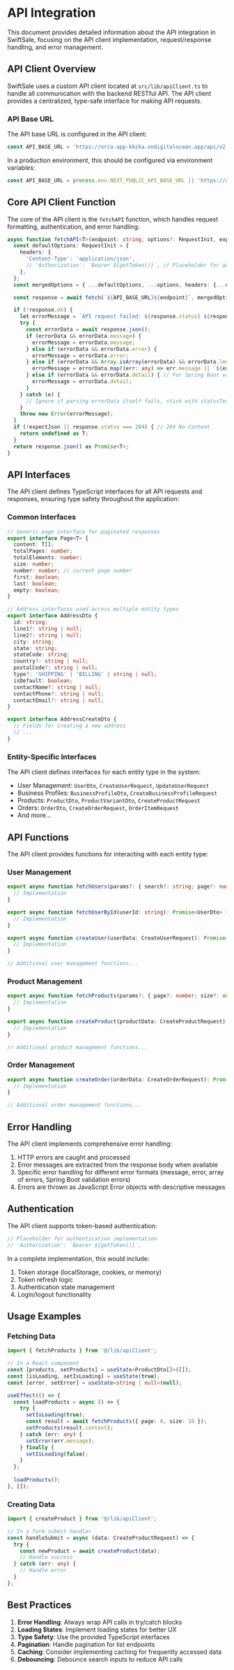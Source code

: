 # API Integration

This document provides detailed information about the API integration in SwiftSale, focusing on the API client implementation, request/response handling, and error management.

## API Client Overview

SwiftSale uses a custom API client located at `src/lib/apiClient.ts` to handle all communication with the backend RESTful API. The API client provides a centralized, type-safe interface for making API requests.

### API Base URL

The API base URL is configured in the API client:

```typescript
const API_BASE_URL = 'https://orca-app-k6zka.ondigitalocean.app/api/v2';
```

In a production environment, this should be configured via environment variables:

```typescript
const API_BASE_URL = process.env.NEXT_PUBLIC_API_BASE_URL || 'https://api.swiftsale.com/api/v2';
```

## Core API Client Function

The core of the API client is the `fetchAPI` function, which handles request formatting, authentication, and error handling:

```typescript
async function fetchAPI<T>(endpoint: string, options?: RequestInit, expectJson = true): Promise<T> {
  const defaultOptions: RequestInit = {
    headers: {
      'Content-Type': 'application/json',
      // 'Authorization': `Bearer ${getToken()}`, // Placeholder for auth
    },
  };
  const mergedOptions = { ...defaultOptions, ...options, headers: {...defaultOptions.headers, ...options?.headers} };

  const response = await fetch(`${API_BASE_URL}${endpoint}`, mergedOptions);

  if (!response.ok) {
    let errorMessage = `API request failed: ${response.status} ${response.statusText}`;
    try {
      const errorData = await response.json();
      if (errorData && errorData.message) {
        errorMessage = errorData.message;
      } else if (errorData && errorData.error) {
        errorMessage = errorData.error;
      } else if (errorData && Array.isArray(errorData) && errorData.length > 0 && errorData[0].message) {
        errorMessage = errorData.map((err: any) => err.message || `${err.field}: ${err.defaultMessage}`).join(', ');
      } else if (errorData && errorData.detail) { // For Spring Boot validation errors
        errorMessage = errorData.detail;
      }
    } catch (e) {
      // Ignore if parsing errorData itself fails, stick with statusText
    }
    throw new Error(errorMessage);
  }
  if (!expectJson || response.status === 204) { // 204 No Content
    return undefined as T;
  }
  return response.json() as Promise<T>;
}
```

## API Interfaces

The API client defines TypeScript interfaces for all API requests and responses, ensuring type safety throughout the application:

### Common Interfaces

```typescript
// Generic page interface for paginated responses
export interface Page<T> {
  content: T[];
  totalPages: number;
  totalElements: number;
  size: number;
  number: number; // current page number
  first: boolean;
  last: boolean;
  empty: boolean;
}

// Address interfaces used across multiple entity types
export interface AddressDto {
  id: string;
  line1?: string | null;
  line2?: string | null;
  city: string;
  state: string;
  stateCode: string;
  country?: string | null;
  postalCode?: string | null;
  type?: 'SHIPPING' | 'BILLING' | string | null;
  isDefault: boolean;
  contactName?: string | null;
  contactPhone?: string | null;
  contactEmail?: string | null;
}

export interface AddressCreateDto {
  // Fields for creating a new address
  // ...
}
```

### Entity-Specific Interfaces

The API client defines interfaces for each entity type in the system:

- User Management: `UserDto`, `CreateUserRequest`, `UpdateUserRequest`
- Business Profiles: `BusinessProfileDto`, `CreateBusinessProfileRequest`
- Products: `ProductDto`, `ProductVariantDto`, `CreateProductRequest`
- Orders: `OrderDto`, `CreateOrderRequest`, `OrderItemRequest`
- And more...

## API Functions

The API client provides functions for interacting with each entity type:

### User Management

```typescript
export async function fetchUsers(params?: { search?: string; page?: number; size?: number }): Promise<Page<UserDto>> {
  // Implementation
}

export async function fetchUserById(userId: string): Promise<UserDto> {
  // Implementation
}

export async function createUser(userData: CreateUserRequest): Promise<UserDto> {
  // Implementation
}

// Additional user management functions...
```

### Product Management

```typescript
export async function fetchProducts(params?: { page?: number; size?: number; search?: string}): Promise<Page<ProductDto>> {
  // Implementation
}

export async function createProduct(productData: CreateProductRequest): Promise<ProductDto> {
  // Implementation
}

// Additional product management functions...
```

### Order Management

```typescript
export async function createOrder(orderData: CreateOrderRequest): Promise<OrderDto> {
  // Implementation
}

// Additional order management functions...
```

## Error Handling

The API client implements comprehensive error handling:

1. HTTP errors are caught and processed
2. Error messages are extracted from the response body when available
3. Specific error handling for different error formats (message, error, array of errors, Spring Boot validation errors)
4. Errors are thrown as JavaScript Error objects with descriptive messages

## Authentication

The API client supports token-based authentication:

```typescript
// Placeholder for authentication implementation
// 'Authorization': `Bearer ${getToken()}`,
```

In a complete implementation, this would include:

1. Token storage (localStorage, cookies, or memory)
2. Token refresh logic
3. Authentication state management
4. Login/logout functionality

## Usage Examples

### Fetching Data

```typescript
import { fetchProducts } from '@/lib/apiClient';

// In a React component
const [products, setProducts] = useState<ProductDto[]>([]);
const [isLoading, setIsLoading] = useState(true);
const [error, setError] = useState<string | null>(null);

useEffect(() => {
  const loadProducts = async () => {
    try {
      setIsLoading(true);
      const result = await fetchProducts({ page: 0, size: 10 });
      setProducts(result.content);
    } catch (err: any) {
      setError(err.message);
    } finally {
      setIsLoading(false);
    }
  };
  
  loadProducts();
}, []);
```

### Creating Data

```typescript
import { createProduct } from '@/lib/apiClient';

// In a form submit handler
const handleSubmit = async (data: CreateProductRequest) => {
  try {
    const newProduct = await createProduct(data);
    // Handle success
  } catch (err: any) {
    // Handle error
  }
};
```

## Best Practices

1. **Error Handling**: Always wrap API calls in try/catch blocks
2. **Loading States**: Implement loading states for better UX
3. **Type Safety**: Use the provided TypeScript interfaces
4. **Pagination**: Handle pagination for list endpoints
5. **Caching**: Consider implementing caching for frequently accessed data
6. **Debouncing**: Debounce search inputs to reduce API calls